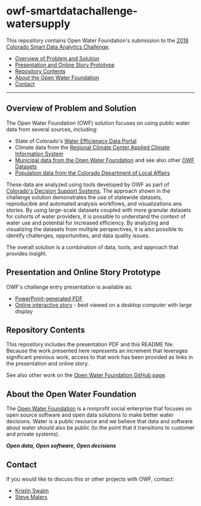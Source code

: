 # owf-smartdatachallenge-watersupply

This repository contains Open Water Foundation's submission to the
[2018 Colorado Smart Data Analytics Challenge](https://github.com/Colorado-Data-Analytics-Challenge).

* [Overview of Problem and Solution](#overview-of-problem-and-solution)
* [Presentation and Online Story Prototype](#presentation-and-online-story-prototype)
* [Repository Contents](#repository-contents)
* [About the Open Water Foundation](#about-the-open-water-foundation)
* [Contact](#contact)

---------------

## Overview of Problem and Solution

The Open Water Foundation (OWF) solution focuses on using public water data from
several sources, including:

* State of Colorado's [Water Efficienecy Data Portal](http://www.cowaterefficiency.com)
* Climate data from the [Regional Climate Center Applied Climate Information System]()
* [Municipal data from the Open Water Foundation](https://github.com/OpenWaterFoundation/owf-data-co-municipal-water-providers)
and see also other [OWF Datasets](http://data.openwaterfoundation.org/)
* [Population data from the Colorado Department of Local Affairs](https://demography.dola.colorado.gov/data/)

These data are analyzed using tools developed by OWF as part of
[Colorado's Decision Support Systems](http://cdss.state.co.us/).
The approach shown in the challenge solution demonstrates the use of statewide datasets,
reproducible and automated analysis workflows,
and visualizations ans stories.
By using large-scale datasets coupled with more granular datasets for cohorts of water providers,
it is possible to understand the context of water use and potential for increased efficiency.
By analyzing and visualizing the datasets from multiple perspectives,
it is also possible to identify challenges, opportunities, and data quality issues.

The overall solution is a combination of data, tools, and approach that provides insight.

## Presentation and Online Story Prototype

OWF's challenge entry presentation is available as:

* [PowerPoint-generated PDF](CO_AnalyticsChallenge_2018_OpenWaterFoundation.pdf)
* [Online interactive story](http://stories.openwaterfoundation.org/co/smart-data-analytics-challenge-2018) - best viewed on a desktop computer with large display

## Repository Contents

This repository includes the presentation PDF and this README file.
Because the work presented here represents an increment that leverages significant previous work,
access to that work has been provided as links in the presentation and online story.

See also other work on the [Open Water Foundation GitHub page](https://github.com/OpenWaterFoundation).

## About the Open Water Foundation

The [Open Water Foundation](http://openwaterfoundation.org) is a nonprofit social enterprise
that focuses on open source software and open data solutions to make better water decisions.
Water is a public resource and we believe that data and software about water should
also be public (to the point that it transitions to customer and private systems).

***Open data, Open software, Open decisions***

## Contact

If you would like to discuss this or other projects with OWF, contact:

* [Kristin Swaim](mailto:kristin.swaim@openwaterfoundation.org)
* [Steve Malers](mailto:steve.malers@openwaterfoundation.org)
